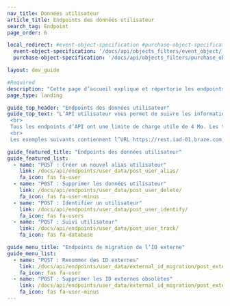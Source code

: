 ```yaml
---
nav_title: Données utilisateur
article_title: Endpoints des données utilisateur
search_tag: Endpoint
page_order: 6

local_redirect: #event-object-specification #purchase-object-specification
  event-object-specification: '/docs/api/objects_filters/event_object/'
  purchase-object-specification: '/docs/api/objects_filters/purchase_object/'

layout: dev_guide

#Required
description: "Cette page d’accueil explique et répertorie les endpoints Braze de données utilisateur."
page_type: landing

guide_top_header: "Endpoints des données utilisateur"
guide_top_text: "L’API utilisateur vous permet de suivre les informations sur vos utilisateurs en enregistrant des données les concernant qui proviennent de l’extérieur de votre application mobile. Vous pouvez également utiliser cette API pour supprimer des utilisateurs à des fins de test ou autres. <br>
 <br>
 Tous les endpoints d’API ont une limite de charge utile de 4 Mo. Les tentatives de publication de données de plus de 4 Mo échoueront avec une entité de demande HTTP 413 trop grande. <br>
 <br>
 Les exemples suivants contiennent l’URL https://rest.iad-01.braze.com, mais certains clients devront utiliser une URL d’endpoint différente, par exemple si vous êtes hébergé dans le centre de données européen de Braze ou si vous avez une installation de Braze dédiée. Votre gestionnaire du succès vous informera si vous devez utiliser une URL d’endpoint différente."

guide_featured_title: "Endpoints des données utilisateur"
guide_featured_list:
  - name: "POST : Créer un nouvel alias utilisateur"
    link: /docs/api/endpoints/user_data/post_user_alias/
    fa_icon: fas fa-user
  - name: "POST : Supprimer les données utilisateur"
    link: /docs/api/endpoints/user_data/post_user_delete/
    fa_icon: fas fa-user-minus
  - name: "POST : Identifier un utilisateur"
    link: /docs/api/endpoints/user_data/post_user_identify/
    fa_icon: fas fa-users
  - name: "POST : Suivi utilisateur"
    link: /docs/api/endpoints/user_data/post_user_track/
    fa_icon: fas fa-database

guide_menu_title: "Endpoints de migration de l’ID externe"
guide_menu_list:
  - name: "POST : Renommer des ID externes"
    link: /docs/api/endpoints/user_data/external_id_migration/post_external_ids_rename/
    fa_icon: fas fa-user
  - name: "POST : Supprimer les ID externes obsolètes"
    link: /docs/api/endpoints/user_data/external_id_migration/post_external_ids_remove/
    fa_icon: fas fa-user-minus
---
```


